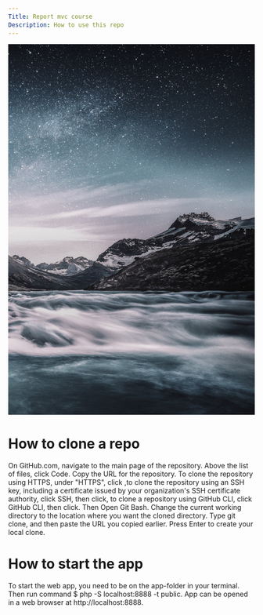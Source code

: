 ```yaml
---
Title: Report mvc course
Description: How to use this repo
---
```


![sky](nature.jpg)

How to clone a repo
==========================

On GitHub.com, navigate to the main page of the repository. Above the list of files, click  Code. Copy the URL for the repository. To clone the repository using HTTPS, under "HTTPS", click ,to clone the repository using an SSH key, including a certificate issued by your organization's SSH certificate authority, click SSH, then click, to clone a repository using GitHub CLI, click GitHub CLI, then click. Then Open Git Bash. Change the current working directory to the location where you want the cloned directory. Type git clone, and then paste the URL you copied earlier. Press Enter to create your local clone.

How to start the app
==========================
To start the web app, you need to be on the app-folder in your terminal. Then run command $ php -S localhost:8888 -t public. App can be opened in a web browser at http://localhost:8888. 

